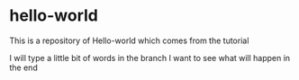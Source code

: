 # hello-world
This is a  repository of Hello-world which comes from the tutorial

I will type a little bit of words in the  branch
I want to see what will happen in the end
